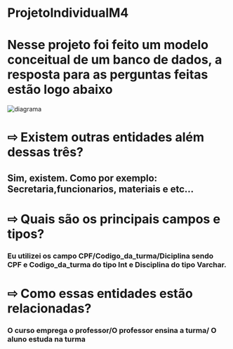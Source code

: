 # ProjetoIndividualM4
<h1>Nesse projeto foi feito um modelo conceitual de um banco de dados, a resposta para as perguntas feitas estão logo abaixo </h1>

![diagrama](https://user-images.githubusercontent.com/114100449/215581288-d5a719fc-6561-4dba-877c-73752100cbb3.png)

<h1>⇨ Existem outras entidades além dessas três?</h1>
<h2>Sim, existem. Como por exemplo: Secretaria,funcionarios, materiais e etc... </h3>

<h1>⇨ Quais são os principais campos e tipos?</h1>

<h3>Eu utilizei os campo CPF/Codigo_da_turma/Diciplina sendo CPF e Codigo_da_turma do tipo Int e Disciplina do tipo Varchar. </h3>

<h1>⇨ Como essas entidades estão relacionadas? </h1>

<h3>O curso emprega o professor/O professor ensina a turma/ O aluno estuda na turma</h3>

